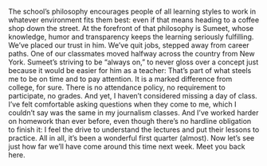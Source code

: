 The school’s philosophy encourages people of all learning styles to work in
whatever environment fits them best: even if that means heading to a coffee
shop down the street. At the forefront of that philosophy is Sumeet, whose
knowledge, humor and transparency keeps the learning seriously fulfilling.
We’ve placed our trust in him. We’ve quit jobs, stepped away from career
paths. One of our classmates moved halfway across the country from New York.
Sumeet’s striving to be “always on,” to never gloss over a concept just
because it would be easier for him as a teacher: That’s part of what steels me
to be on time and to pay attention. It is a marked difference from college,
for sure. There is no attendance policy, no requirement to participate, no
grades. And yet, I haven’t considered missing a day of class. I’ve felt
comfortable asking questions when they come to me, which I couldn’t say was
the same in my journalism classes. And I’ve worked harder on homework than
ever before, even though there’s no hardline obligation to finish it: I feel
the drive to understand the lectures and put their lessons to practice. All in
all, it’s been a wonderful first quarter (almost). Now let’s see just how far
we’ll have come around this time next week. Meet you back here.


